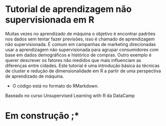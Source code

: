 # Tutorial de aprendizagem não supervisionada em R

Muitas vezes no aprendizado de máquina o objetivo é encontrar padrões nos dados sem tentar fazer previsões, isso é chamado de aprendizagem não supervisionada. É comum em campanhas de marketing direcionadas usar a aprendizagem não supervisionada para agrupar consumidores com base em dados demográficos e histórico de compras. Outro exemplo é querer descrever os fatores não medidos que mais influenciam as diferenças entre cidades. Este tutorial é uma introdução básica às técnicas de cluster e redução de dimensionalidade em R a partir de uma perspectiva de aprendizado de máquina.

* O código está no formato do RMarkdown.

Baseado no curso Unsupervised Learning with R da DataCamp

# Em construção ;*
